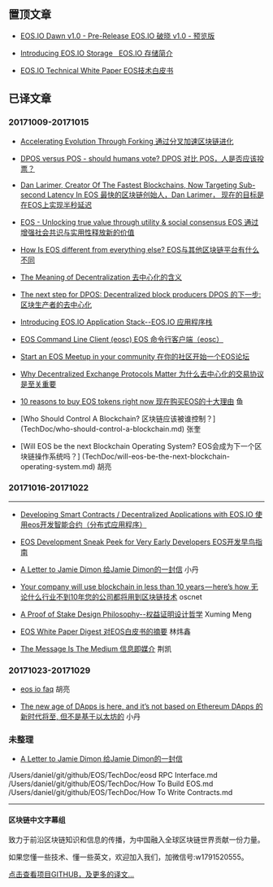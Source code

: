 
置顶文章
-------------------------------

- [EOS.IO Dawn v1.0 - Pre-Release    EOS.IO 破晓 v1.0 - 预览版](TechDoc/EOS.IO%20Dawn%20v1.0%20-%20Pre-Release.md)

- [Introducing EOS.IO Storage   EOS.IO 存储简介](TechDoc/Introducing%20EOS.IO%20Storage.md)

- [EOS.IO Technical White Paper EOS技术白皮书](TechDoc/EOS.IO%20Technical%20White%20Paper.md)

已译文章
----------------------------------------

### 20171009-20171015

- [Accelerating Evolution Through Forking 通过分叉加速区块链进化](TechDoc/Accelerating%20Evolution%20Through%20Forking.md)

- [DPOS versus POS - should humans vote? DPOS 对比 POS，人是否应该投票？](TechDoc/DPOS%20versus%20POS%20-%20should%20humans%20vote.md)

- [Dan Larimer, Creator Of The Fastest Blockchains, Now Targeting Sub-second Latency In EOS 最快的区块链创始人，Dan Larimer， 现在的目标是在EOS上实现半秒延迟](TechDoc/Dan%20Larimer%2C%20Creator%20Of%20The%20Fastest%20Blockchains%2C%20Now%20Targeting%20Sub-second%20Latency%20In%20EOS.md)

- [EOS - Unlocking true value through utility & social consensus EOS 通过增强社会共识与实用性释放新的价值](TechDoc/EOS%20-%20Unlocking%20true%20value%20through%20utility%20%26%20social%20consensus.md)

- [How Is EOS different from everything else?  EOS与其他区块链平台有什么不同](TechDoc/How%20Is%20EOS%20different%20from%20everything%20else.md)

- [The Meaning of Decentralization  去中心化的含义](TechDoc/The-meaning-of-decentralization.md)

- [The next step for DPOS: Decentralized block producers  DPOS 的下一步: 区块生产者的去中心化](TechDoc/The%20Next%20Step%20for%20DPOS.md)

- [Introducing EOS.IO Application Stack--EOS.IO 应用程序栈](TechDoc/Introducing%20EOS.IO%20Application%20Stack.md)

- [EOS Command Line Client (eosc) EOS 命令行客户端（eosc）](TechDoc/Eos-command-line-client.md)

- [Start an EOS Meetup in your community 在你的社区开始一个EOS论坛](NonTechDoc/Start-an-EOS-Meetup-in-your-community.md)

- [Why Decentralized Exchange Protocols Matter 为什么去中心化的交易协议是至关重要](TechDoc/Why%20Decentralized%20Exchange%20Protocols%20Matter.md)

- [10 reasons to buy EOS tokens right now 现在购买EOS的十大理由](NonTechDoc/10%20reasons%20to%20buy%20EOS%20tokens%20right%20now.md) 鱼

- [Who Should Control A Blockchain? 区块链应该被谁控制？] (TechDoc/who-should-control-a-blockchain.md) 张奎

- [Will EOS be the next Blockchain Operating System? EOS会成为下一个区块链操作系统吗？] (TechDoc/will-eos-be-the-next-blockchain-operating-system.md) 胡亮

### 20171016-20171022
-------------------------------
- [Developing Smart Contracts / Decentralized Applications with EOS.IO 使用eos开发智能合约（分布式应用程序）](TechDoc/Developing-Smart-Contracts-with-eos.md)

- [EOS Development Sneak Peek for Very Early Developers EOS开发早鸟指南](TechDoc/EOS%20Development%20Sneak%20Peek%20for%20Very%20Early%20Developers.md)

- [A Letter to Jamie Dimon 给Jamie Dimon的一封信](NonTechDoc/a-letter-to-jamie-dimon.md) 小丹

- [Your company will use blockchain in less than 10 years — here’s how 无论什么行业不到10年您的公司都将用到区块链技术](NonTechDoc/your-company-will-use-blockchain-in-less-than-10-years-heres-how.md) oscnet

- [A Proof of Stake Design Philosophy--权益证明设计哲学](TechDoc/a-proof-of-stake-design-philosophy.md) Xuming Meng 

- [EOS White Paper Digest 对EOS白皮书的摘要](TechDoc/EOS-White-Paper-Digest.md) 林炜鑫

- [The Message Is The Medium  信息即媒介](TechDoc/the-message-is-the-medium.md) 荆凯

### 20171023-20171029

- [eos io faq](TechDoc/eos-io-faq.md) 胡亮

- [The new age of DApps is here, and it’s not based on Ethereum  DApps 的新时代将至, 但不是基于以太坊的](TechDoc/the-new-age-of-dapps-is-here.md) 小丹

### 未整理


- [A Letter to Jamie Dimon 给Jamie Dimon的一封信](NonTechDoc/a-letter-to-jamie-dimon.md) 


/Users/daniel/git/github/EOS/TechDoc/eosd RPC Interface.md
/Users/daniel/git/github/EOS/TechDoc/How To Build EOS.md
/Users/daniel/git/github/EOS/TechDoc/How To Write Contracts.md


-------------------------------
#### 区块链中文字幕组

致力于前沿区块链知识和信息的传播，为中国融入全球区块链世界贡献一份力量。

如果您懂一些技术、懂一些英文，欢迎加入我们，加微信号:w1791520555。

[点击查看项目GITHUB，及更多的译文...](https://github.com/BlockchainTranslator/EOS)

